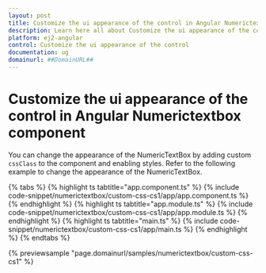 ```yaml
---
layout: post
title: Customize the ui appearance of the control in Angular Numerictextbox component | Syncfusion
description: Learn here all about Customize the ui appearance of the control in Syncfusion Angular Numerictextbox component of Syncfusion Essential JS 2 and more.
platform: ej2-angular
control: Customize the ui appearance of the control 
documentation: ug
domainurl: ##DomainURL##
---
```


# Customize the ui appearance of the control in Angular Numerictextbox component

You can change the appearance of the NumericTextBox by adding custom `cssClass` to the component and enabling styles. Refer to the following example to change the appearance of the NumericTextBox.

{% tabs %}
{% highlight ts tabtitle="app.component.ts" %}
{% include code-snippet/numerictextbox/custom-css-cs1/app/app.component.ts %}
{% endhighlight %}
{% highlight ts tabtitle="app.module.ts" %}
{% include code-snippet/numerictextbox/custom-css-cs1/app/app.module.ts %}
{% endhighlight %}
{% highlight ts tabtitle="main.ts" %}
{% include code-snippet/numerictextbox/custom-css-cs1/app/main.ts %}
{% endhighlight %}
{% endtabs %}
  
{% previewsample "page.domainurl/samples/numerictextbox/custom-css-cs1" %}